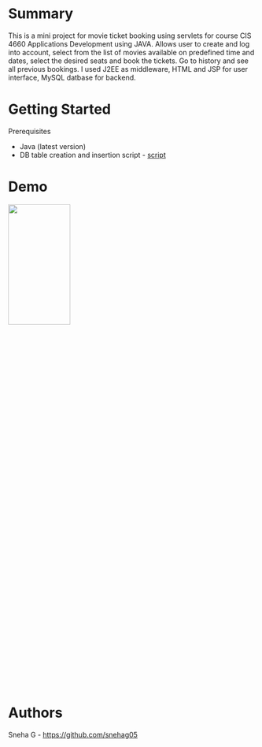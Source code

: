 # Summary
This is a mini project for movie ticket booking using servlets for course CIS 4660 Applications Development using JAVA. 
Allows user to create and log into account, select from the list of movies available on predefined time and dates, select the desired seats and book the tickets. Go to history and see all previous bookings. 
I used J2EE as middleware, HTML and JSP for user interface, MySQL datbase for backend.



# Getting Started
Prerequisites
<ul>
<li>Java (latest version)</li>
 <li>DB table creation and insertion script - <a href="https://github.com/snehag05/Book-Movie-Tickets/blob/dev/movietheater-202005031410.sql" >script</a></li>
</ul>

# Demo
<img src ="https://github.com/snehag05/Book-Movie-Tickets/blob/dev/WebContent/Book%20Ticket%20.gif" width="50%" height="25%">


# Authors
Sneha G - https://github.com/snehag05
